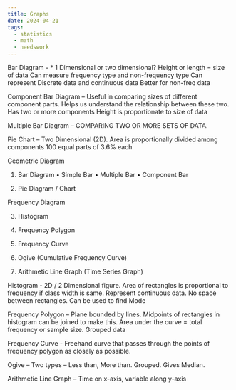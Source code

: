 ```yaml
---
title: Graphs
date: 2024-04-21
tags:
  - statistics
  - math
  - needswork
---
```

Bar Diagram -  * 1 Dimensional or two dimensional?
Height or length = size of data
Can measure frequency type and non-frequency type
Can represent Discrete data and continuous data
Better for non-freq data

Component Bar Diagram – Useful in comparing sizes of different component parts. Helps us understand the relationship between these two. 
Has two or more components
Height is proportionate to size of data

Multiple Bar Diagram – COMPARING TWO OR MORE SETS OF DATA. 

Pie Chart – Two Dimensional (2D). 
Area is proportionally divided among components
100 equal parts of 3.6% each


Geometric Diagram

1. Bar Diagram
	• Simple Bar
	• Multiple Bar
	• Component Bar

2. Pie Diagram / Chart


Frequency Diagram

3. Histogram

4. Frequency Polygon

5. Frequency Curve

6. Ogive  (Cumulative Frequency Curve)

7. Arithmetic Line Graph (Time Series Graph)


Histogram   -  2D / 2 Dimensional figure. Area of rectangles is proportional to frequency if class width is same. Represent continuous data. No space between rectangles.  Can be used to find Mode

Frequency Polygon – Plane bounded by lines. Midpoints of rectangles in histogram can be joined to make this. Area under the curve = total frequency or sample size. Grouped data

Frequency Curve   - Freehand curve that passes through the points of frequency polygon as closely as possible.

Ogive – Two types – Less than, More than. Grouped. Gives Median.

Arithmetic Line Graph – Time on x-axis, variable along y-axis 



